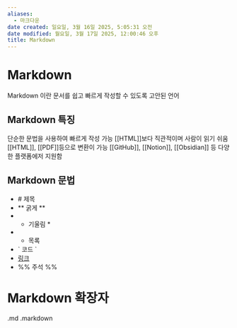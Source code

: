 ```yaml
---
aliases:
  - 마크다운
date created: 일요일, 3월 16일 2025, 5:05:31 오전
date modified: 월요일, 3월 17일 2025, 12:00:46 오후
title: Markdown
---
```


# Markdown

Markdown 이란 문서를 쉽고 빠르게 작성할 수 있도록 고안된 언어

## Markdown 특징

단순한 문법을 사용하여 빠르게 작성 가능
[[HTML]]보다 직관적이며 사람이 읽기 쉬움
[[HTML]], [[PDF]]등으로 변환이 가능
[[GitHub]], [[Notion]], [[Obsidian]] 등 다양한 플랫폼에저 지원함

## Markdown 문법

- \# 제목
- ** 굵게 **
- * 기울림 *
- - 목록
- \` 코드 \`
- [링크](google.com)
- %% 주석  %%
# Markdown 확장자

.md
.markdown
